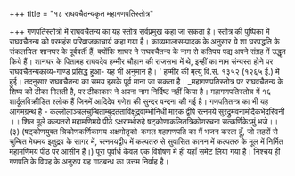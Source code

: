 +++
title = "१८ राघवचैतन्यकृत महागणपतिस्तोत्र"

+++
गणपतिस्तोत्रों में राघवचैतन्य का यह स्तोत्र सर्वप्रमुख कहा जा सकता है। स्तोत्र की पुष्पिका में राघवचैतन्य को परमहंस परिव्राजकाचार्य कहा गया है। काव्यमालासम्पादक के अनुसार ये शा घरपद्धति के संकलयिता शानघर के पूर्ववर्ती हैं, क्योंकि शाघर ने राघवचैतन्य के नाम से कतिपय पद्य अपने संग्रह में उद्धृत किये हैं। शानघर के पितामह राघवदेव हम्मीर चौहान की राजसभा में थे, इन्हीं का नाम संन्यस्त होने पर राघवचैतन्यकाव्य-गाण्ड
प्रसिद्ध हुआ- यह भी अनुमान है। ' हम्मीर की मृत्यु वि.सं. १३५२ (१२६५ ई.) में हुई। तदनुसार राघवचैतन्य का समय इसके पूर्व माना जा सकता है।
_महागणपतिस्तोत्र पर राघवचैतन्य के शिष्य की टीका मिलती है, पर टीकाकार ने अपना नाम निर्दिष्ट नहीं किया है।
महागणपतिस्तोत्र में १६ शार्दूलविक्रीडित श्लोक हैं जिनमें आदिदेव गणेश की सुन्दर वन्दना की गई है। गणपतितन्त्र का भी यह आगमग्रन्थ है -
कल्लोलाञ्चलचुम्बिताम्बुदतताविक्षुद्रवाम्भोनिधी मारक द्वीपे रत्नमये सुरद्रुमवनामोदैकभेदस्विनी ।। शिल मूले कल्पतरो महामणिमये पीठे ऽक्षराम्भोरुहे
षट्कोणाकलितत्रिकोणरचना सत्कर्णिकेऽमुं भजे।। (३) (षट्कोणयुक्त त्रिकोणकर्णिकामय अक्षमोतृको-कमल महागणपति का मैं भजन करता हूँ, जो लहरों से चुम्बित मेघमय इक्षुद्रव के सागर में, रत्नमयद्वीप में कल्पतरु से सुवासित कानन में कल्पतरु के मूल में निर्मित महामणिमय पीठ पर आसीन हैं।)
पूरा पूर्वार्ध केवल एक विशेषण में ही यहाँ समेट लिया गया है। निश्चय ही गणपति के विग्रह के अनुरुप यह गाठबन्ध का उत्तम निर्वाह है।